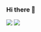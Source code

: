 ### Hi there 👋

<div>
  <img src="https://cdn.jsdelivr.net/gh/devicons/devicon/icons/css3/css3-original.svg" />
  <img src="https://cdn.jsdelivr.net/gh/devicons/devicon/icons/typescript/typescript-original.svg" />
</div>

            
          
